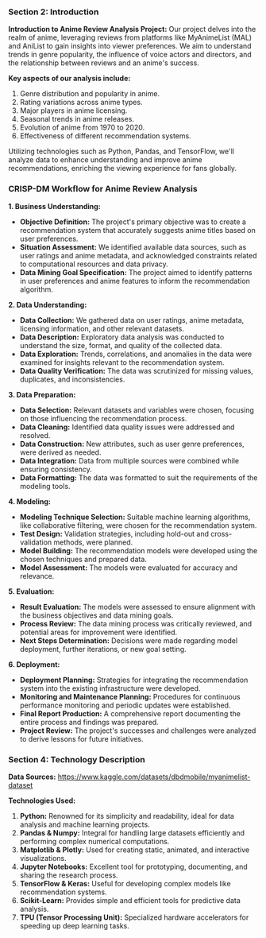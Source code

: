 ### Section 2: Introduction

**Introduction to Anime Review Analysis Project:**
Our project delves into the realm of anime, leveraging reviews from platforms like MyAnimeList (MAL) and AniList to gain insights into viewer preferences. We aim to understand trends in genre popularity, the influence of voice actors and directors, and the relationship between reviews and an anime's success.

**Key aspects of our analysis include:**
1. Genre distribution and popularity in anime.
2. Rating variations across anime types.
3. Major players in anime licensing.
4. Seasonal trends in anime releases.
5. Evolution of anime from 1970 to 2020.
6. Effectiveness of different recommendation systems.

Utilizing technologies such as Python, Pandas, and TensorFlow, we'll analyze data to enhance understanding and improve anime recommendations, enriching the viewing experience for fans globally.

### CRISP-DM Workflow for Anime Review Analysis

**1. Business Understanding:**
- **Objective Definition:** The project's primary objective was to create a recommendation system that accurately suggests anime titles based on user preferences.
- **Situation Assessment:** We identified available data sources, such as user ratings and anime metadata, and acknowledged constraints related to computational resources and data privacy.
- **Data Mining Goal Specification:** The project aimed to identify patterns in user preferences and anime features to inform the recommendation algorithm.

**2. Data Understanding:**
- **Data Collection:** We gathered data on user ratings, anime metadata, licensing information, and other relevant datasets.
- **Data Description:** Exploratory data analysis was conducted to understand the size, format, and quality of the collected data.
- **Data Exploration:** Trends, correlations, and anomalies in the data were examined for insights relevant to the recommendation system.
- **Data Quality Verification:** The data was scrutinized for missing values, duplicates, and inconsistencies.

**3. Data Preparation:**
- **Data Selection:** Relevant datasets and variables were chosen, focusing on those influencing the recommendation process.
- **Data Cleaning:** Identified data quality issues were addressed and resolved.
- **Data Construction:** New attributes, such as user genre preferences, were derived as needed.
- **Data Integration:** Data from multiple sources were combined while ensuring consistency.
- **Data Formatting:** The data was formatted to suit the requirements of the modeling tools.

**4. Modeling:**
- **Modeling Technique Selection:** Suitable machine learning algorithms, like collaborative filtering, were chosen for the recommendation system.
- **Test Design:** Validation strategies, including hold-out and cross-validation methods, were planned.
- **Model Building:** The recommendation models were developed using the chosen techniques and prepared data.
- **Model Assessment:** The models were evaluated for accuracy and relevance.

**5. Evaluation:**
- **Result Evaluation:** The models were assessed to ensure alignment with the business objectives and data mining goals.
- **Process Review:** The data mining process was critically reviewed, and potential areas for improvement were identified.
- **Next Steps Determination:** Decisions were made regarding model deployment, further iterations, or new goal setting.

**6. Deployment:**
- **Deployment Planning:** Strategies for integrating the recommendation system into the existing infrastructure were developed.
- **Monitoring and Maintenance Planning:** Procedures for continuous performance monitoring and periodic updates were established.
- **Final Report Production:** A comprehensive report documenting the entire process and findings was prepared.
- **Project Review:** The project's successes and challenges were analyzed to derive lessons for future initiatives.

### Section 4: Technology Description

**Data Sources:**
https://www.kaggle.com/datasets/dbdmobile/myanimelist-dataset

**Technologies Used:**
1. **Python:** Renowned for its simplicity and readability, ideal for data analysis and machine learning projects.
2. **Pandas & Numpy:** Integral for handling large datasets efficiently and performing complex numerical computations.
3. **Matplotlib & Plotly:** Used for creating static, animated, and interactive visualizations.
4. **Jupyter Notebooks:** Excellent tool for prototyping, documenting, and sharing the research process.
5. **TensorFlow & Keras:** Useful for developing complex models like recommendation systems.
6. **Scikit-Learn:** Provides simple and efficient tools for predictive data analysis.
7. **TPU (Tensor Processing Unit):** Specialized hardware accelerators for speeding up deep learning tasks.
